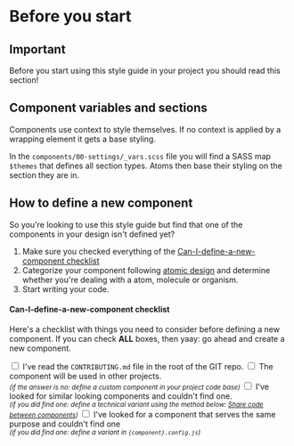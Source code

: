 # Before you start

## Important

Before you start using this style guide in your project you should read this
section!

## Component variables and sections

Components use context to style themselves. If no context is applied by a
wrapping element it gets a base styling.

In the `components/00-settings/_vars.scss` file you will find a SASS map
`$themes` that defines all section types.
Atoms then base their styling on the section they are in.

## How to define a new component
So you're looking to use this style guide but find that one of the components in your design isn't defined yet?
 
1. Make sure you checked everything of the [Can-I-define-a-new-component checklist](#can-i-define-a-new-component-checklist)
2. Categorize your component following [atomic design](/docs/folder-structure) and determine whether you're dealing with a atom, molecule or organism.
3. Start writing your code.

#### Can-I-define-a-new-component checklist
Here's a checklist with things you need to consider before defining a new component. If you can check **ALL** boxes, then yaay: go ahead and create a new component.

<input type="checkbox"> I've read the `CONTRIBUTING.md` file in the root of the GIT repo.
<input type="checkbox"> The component will be used in other projects.  
<small>*(if the answer is no: define a custom component in your project code base)*</small>
<input type="checkbox"> I've looked for similar looking components and couldn't find one.  
<small>*(if you did find one: define a technical variant using the method below: [Share code between components](#share-code-between-components))*</small>
<input type="checkbox"> I've looked for a component that serves the same purpose and couldn't find one  
<small>*(if you did find one: define a variant in `{component}.config.js`)*</small>
